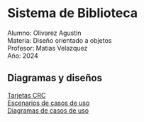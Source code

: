 # Sistema de Biblioteca

Alumno: Olivarez Agustin  
Materia: Diseño orientado a objetos  
Profesor: Matias Velazquez  
Año: 2024


## Diagramas y diseños

[Tarjetas CRC](https://drive.google.com/file/d/10lfDLTF_Y0Wqx_CaVdwg2fVx2WG7u9Fn/view?usp=sharing)  
[Escenarios de casos de uso](https://docs.google.com/spreadsheets/d/1hQ354sykJecKvZOenJ3UMRpUlL3QQ58d6rW85SIv_Ko/edit?usp=sharing)  
[Diagramas de casos de uso](https://drive.google.com/file/d/1giFOxqb1FbysbhSgES0C5IPDuit5CQf2/view?usp=sharing)  
